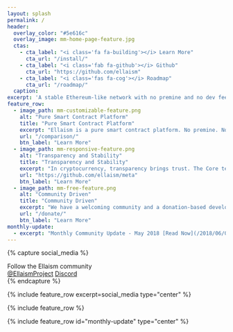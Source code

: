```yaml
---
layout: splash
permalink: /
header:
  overlay_color: "#5e616c"
  overlay_image: mm-home-page-feature.jpg
  ctas:
    - cta_label: "<i class='fa fa-building'></i> Learn More"
      cta_url: "/install/"
    - cta_label: "<i class='fab fa-github'></i> Github"
      cta_url: "https://github.com/ellaism"
    - cta_label: "<i class='fas fa-cog'></i> Roadmap"
      cta_url: "/roadmap/"
  caption:
excerpt: 'A stable Ethereum-like network with no premine and no dev fees. Monetary policy is enabled with a total supply of 280 million ELLA.<br />'
feature_row:
  - image_path: mm-customizable-feature.png
    alt: "Pure Smart Contract Platform"
    title: "Pure Smart Contract Platform"
    excerpt: "Ellaism is a pure smart contract platform. No premine. No dev fees. Its goal is to create a smart contract platform that is both fair and trustworthy. Learn more about how it compares with other coins."
    url: "/comparison/"
    btn_label: "Learn More"
  - image_path: mm-responsive-feature.png
    alt: "Transparency and Stability"
    title: "Transparency and Stability"
    excerpt: "In cryptocurrency, transparency brings trust. The Core team hold strong transparency in its financial and development process. Our strong principles also build a stable platform."
    url: "https://github.com/ellaism/meta"
    btn_label: "Learn More"
  - image_path: mm-free-feature.png
    alt: "Community Driven"
    title: "Community Driven"
    excerpt: "We have a welcoming community and a donation-based development process. You have full control over the cryptocurrency you use, and can always choose a team you trust to develop Ellaism."
    url: "/donate/"
    btn_label: "Learn More"
monthly-update:
  - excerpt: "Monthly Community Update - May 2018 [Read Now](/2018/06/03/monthly-update-may-2018/){: .btn}"
---
```


{% capture social_media %}
  <div class="social-intro" style="vertical-align: top;">Follow the Ellaism community</div>
  <div>
    <div class="social-buttons">
      <a href="https://twitter.com/ellaismproject" class="btn btn--twitter"><i class="fab fa-twitter"></i> @EllaismProject</a>
      <a href="https://discord.ellaism.org/" class="btn btn--google-plus"><i class="fab fa-discord"></i> Discord</a>
    </div>
    <div class="social-links">
      <a href="https://github.com/ellaism"><i class="fab fa-github"></i></a>
      <a href="https://www.reddit.com/r/ellaism"><i class="fab fa-reddit"></i></a>
      <a href="https://t.me/ellaismcoin"><i class="fab fa-telegram"></i></a>
      <a href="https://www.facebook.com/Ellaism-290479708156909"><i class="fab fa-facebook"></i></a>
      <a href="https://bitcointalk.org/index.php?topic=2168042"><i class="fab fa-bitcoin"></i></a>
    </div>
  </div>
{% endcapture %}

{% include feature_row excerpt=social_media type="center" %}

{% include feature_row %}

{% include feature_row id="monthly-update" type="center" %}
